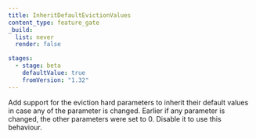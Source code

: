 ```yaml
---
title: InheritDefaultEvictionValues
content_type: feature_gate
_build:
  list: never
  render: false

stages:
  - stage: beta
    defaultValue: true
    fromVersion: "1.32"
---
```

Add support for the eviction hard parameters to inherit their default values in
case any of the parameter is changed. Earlier if any parameter is changed, the other
parameters were set to 0. Disable it to use this behaviour.